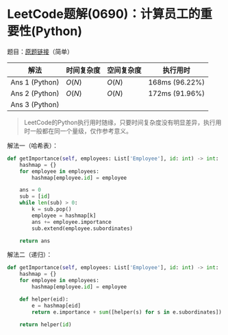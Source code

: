 # LeetCode题解(0690)：计算员工的重要性(Python)

题目：[原题链接](https://leetcode-cn.com/problems/employee-importance/)（简单）

| 解法           | 时间复杂度 | 空间复杂度 | 执行用时       |
| -------------- | ---------- | ---------- | -------------- |
| Ans 1 (Python) | $O(N)$     | $O(N)$     | 168ms (96.22%) |
| Ans 2 (Python) | $O(N)$     | $O(N)$     | 172ms (91.96%) |
| Ans 3 (Python) |            |            |                |

>  LeetCode的Python执行用时随缘，只要时间复杂度没有明显差异，执行用时一般都在同一个量级，仅作参考意义。

解法一（哈希表）：

```python
def getImportance(self, employees: List['Employee'], id: int) -> int:
    hashmap = {}
    for employee in employees:
        hashmap[employee.id] = employee

    ans = 0
    sub = [id]
    while len(sub) > 0:
        k = sub.pop()
        employee = hashmap[k]
        ans += employee.importance
        sub.extend(employee.subordinates)

    return ans
```

解法二（递归）：

```python
def getImportance(self, employees: List['Employee'], id: int) -> int:
    hashmap = {}
    for employee in employees:
        hashmap[employee.id] = employee

    def helper(eid):
        e = hashmap[eid]
        return e.importance + sum([helper(s) for s in e.subordinates])

    return helper(id)
```